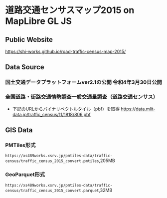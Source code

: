 # 道路交通センサスマップ2015 on MapLibre GL JS
## Public Website
https://shi-works.github.io/road-traffic-census-map-2015/

## Data Source
### 国土交通データプラットフォームver2.1の公開 令和4年3月30日公開
### 全国道路・街路交通情勢調査一般交通量調査（道路交通センサス）
- 下記のURLからバイナリベクトルタイル（pbf）を取得
https://data.mlit-data.jp/traffic_census/11/1818/806.pbf

## GIS Data
### PMTiles形式
`https://xs489works.xsrv.jp/pmtiles-data/traffic-census/traffic_census_2015_convert.pmtiles`,205MB
### GeoParquet形式
`https://xs489works.xsrv.jp/pmtiles-data/traffic-census/traffic_census_2015_convert.parquet`,32MB
